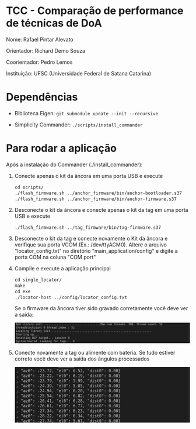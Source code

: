 # TCC - Comparação de performance de técnicas de DoA
Nome: Rafael Pintar Alevato

Orientador: Richard Demo Souza

Coorientador: Pedro Lemos

Instituição: UFSC (Universidade Federal de Satana Catarina)

# Dependências

* Biblioteca Eigen: `git submodule update --init --recursive`

* Simplicity Commander: `./scripts/install_commander`

# Para rodar a aplicação

Após a instalação do Commander (./install_commander):

1. Conecte apenas o kit da âncora em uma porta USB e execute

    ```
    cd scripts/
    ./flash_firmware.sh ../anchor_firmware/bin/anchor-bootloader.s37
    ./flash_firmware.sh ../anchor_firmware/bin/anchor-firmware.s37
    ```

2. Desconecte o kit da âncora e conecte apenas o kit da tag em uma porta USB e execute

    ```
    ./flash_firmware.sh ../tag_firmware/bin/tag-firmware.s37
    ```

3. Desconecte o kit da tag e conecte novamente o Kit da âncora e verifique sua porta VCOM (Ex.: /dev/ttyACM0). Altere o arquivo "locator_config.txt" no diretório "main_application/config" e digite a porta COM na coluna "COM port"


4. Compile e execute a aplicação principal

    ```
    cd single_locator/
    make
    cd exe
    ./locator-host ../config/locator_config.txt
    ```

    Se o firmware da âncora tiver sido gravado corretamente você deve ver a saída:

    ![img](images/anchor-CLI.png)

5. Conecte novamente a tag ou alimente com bateria. Se tudo estiver correto você deve ver a saída dos ângulos processados

    ![img](images/tag-CLI.png)
